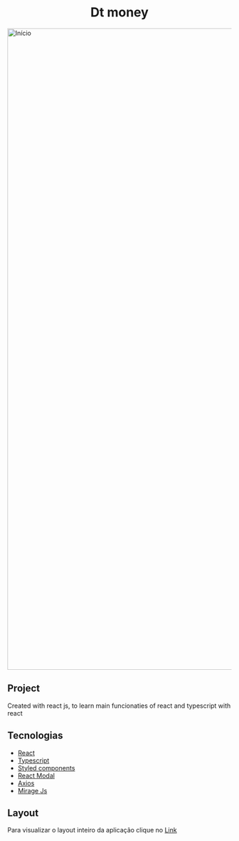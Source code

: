 <h1 align="center">Dt money</h1>
<div>
  <img width="1440" alt="Início" src="https://user-images.githubusercontent.com/53982668/133682389-974145ba-e49a-49cd-9857-048a6bfacdc9.png">
</div>
<h2>Project</h2>
<p>Created with react js, to learn main funcionaties of react and typescript with react</p>

<h2>Tecnologias</h2>
<ul>
  <li><a href="https://pt-br.reactjs.org/">React</a></li>
  <li><a href="https://www.typescriptlang.org/">Typescript</a></li>
  <li><a href="https://styled-components.com/">Styled components</a></li>
  <li><a href="https://www.npmjs.com/package/react-modal">React Modal</a></li>
  <li><a href="https://axios-http.com/ptbr/docs/intro">Axios</a></li>
  <li><a href="https://miragejs.com/">Mirage Js</a></li>
</ul>

<h2>Layout</h2>
<p>Para visualizar o layout inteiro da aplicação clique no <a href="https://www.figma.com/file/0xmu9mj2TJYoIOubBFWsk5/dtmoney-Ignite-(Copy)?node-id=0%3A1">Link</a></p>

